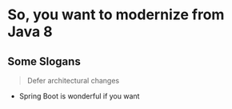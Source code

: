# So, you want to modernize from Java 8

## Some Slogans

> Defer architectural changes
- Spring Boot is wonderful if you want 